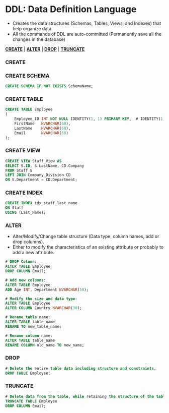 # **DDL: Data Definition Language**

- Creates the data structures (Schemas, Tables, Views, and Indexes) that help organize data.
- All the commands of DDL are auto-committed (Permanently save all the changes in the database)

<a href=#create><strong>CREATE</strong></a> | 
<a href=#alter><strong>ALTER</strong></a> | 
<a href=#drop><strong>DROP</strong></a> | 
<a href=#truncate><strong>TRUNCATE</strong></a> 

<h3 name=create><strong>CREATE</strong><h3>

### **CREATE SCHEMA**

```sql
CREATE SCHEMA IF NOT EXISTS SchemaName;
```

### **CREATE TABLE**

```sql
CREATE TABLE Employee
(
    Employee_ID INT NOT NULL IDENTITY(1, 1) PRIMARY KEY,  # IDENTITY(1,1) Start from 1 and Increment by 1 
    FirstName   NVARCHAR(60),
    LastName    NVARCHAR(60),
    Email       NVARCHAR(60)
);
```

### **CREATE VIEW**

```sql
CREATE VIEW Staff_View AS
SELECT S.ID, S.LastName, CD.Company
FROM Staff S
LEFT JOIN Company_Division CD
ON S.Department = CD.Department;
```

### **CREATE INDEX**

```sql
CREATE INDEX idx_staff_last_name
ON Staff
USING (Last_Name);
```

<h3 name=alter><strong>ALTER</strong></h3>

- Alter/Modify/Change table structure (Data type, column names, add or drop columns).
- Either to modify the characteristics of an existing attribute or probably to add a new attribute.

```sql
# DROP Column:
ALTER TABLE Employee
DROP COLUMN Email;
```

```sql
# Add new columns:
ALTER TABLE Employee
ADD Age INT, Department NVARCHAR(50);
```

```sql
# Modify the size and data type:
ALTER TABLE Employee
ALTER COLUMN Country NVARCHAR(30);
```

```sql
# Rename table name:    
ALTER TABLE table_name
RENAME TO new_table_name;    
```    

```sql
# Rename column name:
ALTER TABLE table_name
RENAME COLUMN old_name TO new_name;   
```
<h3 name=drop><strong>DROP</strong></h3>

```sql
# Delete the entire table data including structure and constraints.
DROP TABLE Employee;
```
    
<h3 name=truncate><strong>TRUNCATE</strong></h3>

```sql
# Delete data from the table, while retaining the structure of the table.
TRUNCATE TABLE Employee
DROP COLUMN Email;
```
